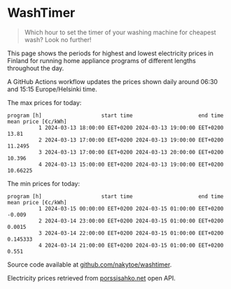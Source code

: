 
# WashTimer

> Which hour to set the timer of your washing machine for cheapest wash? Look no further!

This page shows the periods for highest and lowest electricity prices in Finland 
for running home appliance programs of different lengths throughout the day. 

A GitHub Actions workflow updates the prices shown daily around 06:30 and 15:15 Europe/Helsinki time.

The max prices for today:

	program [h]                   start time                     end time mean price [€c/kWh]
	          1 2024-03-13 18:00:00 EET+0200 2024-03-13 19:00:00 EET+0200               13.81
	          2 2024-03-13 17:00:00 EET+0200 2024-03-13 19:00:00 EET+0200             11.2495
	          3 2024-03-13 17:00:00 EET+0200 2024-03-13 20:00:00 EET+0200              10.396
	          4 2024-03-13 15:00:00 EET+0200 2024-03-13 19:00:00 EET+0200            10.66225

The min prices for today:

	program [h]                   start time                     end time mean price [€c/kWh]
	          1 2024-03-15 00:00:00 EET+0200 2024-03-15 01:00:00 EET+0200              -0.009
	          2 2024-03-14 23:00:00 EET+0200 2024-03-15 01:00:00 EET+0200              0.0015
	          3 2024-03-14 22:00:00 EET+0200 2024-03-15 01:00:00 EET+0200            0.145333
	          4 2024-03-14 21:00:00 EET+0200 2024-03-15 01:00:00 EET+0200               0.551


Source code available at [github.com/nakytoe/washtimer](https://github.com/nakytoe/washtimer).

Electricity prices retrieved from [porssisahko.net](https://porssisahko.net/api) open API.
